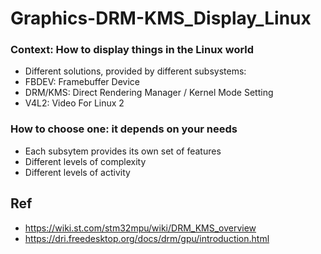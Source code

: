 # Graphics-DRM-KMS_Display_Linux

### Context: How to display things in the Linux world
 * Different solutions, provided by different subsystems:
 * FBDEV: Framebuffer Device
 * DRM/KMS: Direct Rendering Manager / Kernel Mode Setting
 * V4L2: Video For Linux 2
### How to choose one: it depends on your needs
 * Each subsytem provides its own set of features
 * Different levels of complexity
 * Different levels of activity

## Ref
  * https://wiki.st.com/stm32mpu/wiki/DRM_KMS_overview
  * https://dri.freedesktop.org/docs/drm/gpu/introduction.html
